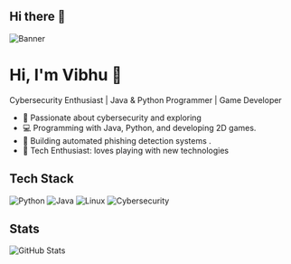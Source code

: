 ## Hi there 👋

![Banner](https://plus.unsplash.com/premium_photo-1714618835760-5b2175ad3249?q=80&w=2689&auto=format&fit=crop&ixlib=rb-4.0.3&ixid=M3wxMjA3fDB8MHxwaG90by1wYWdlfHx8fGVufDB8fHx8fA%3D%3D)


# Hi, I'm Vibhu 👋
Cybersecurity Enthusiast | Java & Python Programmer | Game Developer

- 🔐 Passionate about cybersecurity and exploring
- 💻 Programming with Java, Python, and developing 2D games.
- 📡 Building automated phishing detection systems .
- 👾 Tech Enthusiast: loves playing with new technologies
  

## Tech Stack
![Python](https://img.shields.io/badge/-Python-3776AB?style=flat&logo=python&logoColor=white)
![Java](https://img.shields.io/badge/-Java-007396?style=flat&logo=java&logoColor=white)
![Linux](https://img.shields.io/badge/-Linux-FCC624?style=flat&logo=linux&logoColor=black)
![Cybersecurity](https://img.shields.io/badge/-Cybersecurity-009688?style=flat&logo=security&logoColor=white)

## Stats
![GitHub Stats](https://github-readme-stats.vercel.app/api?username=vibhu&show_icons=true&theme=dark)

